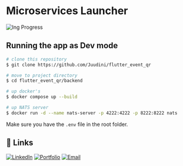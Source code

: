 # Microservices Launcher

![Ing Progress](https://img.shields.io/badge/Status-In%20Progress-yellow)

## Running the app as Dev mode

```bash
# clone this repository
$ git clone https://github.com/Juudini/flutter_event_qr

# move to project directory
$ cd flutter_event_qr/backend

# up docker's
$ docker compose up --build

# up NATS server
$ docker run -d --name nats-server -p 4222:4222 -p 8222:8222 nats
```

Make sure you have the `.env` file in the root folder.

## 🔗 Links

<a href="https://www.linkedin.com/in/juandebandi/"><img alt="LinkedIn" title="LinkedIn" src="https://custom-icon-badges.demolab.com/badge/-LinkedIn-231b2e?style=for-the-badge&logoColor=F8D866&logo=LinkedIn"/></a>
<a href="https://juandebandi.dev/"><img alt="Portfolio" title="Portfolio" src="https://custom-icon-badges.demolab.com/badge/-|Portfolio-1F222E?style=for-the-badge&logoColor=F8D866&logo=link-external"/></a>
<a href="mailto:juudinidev@gmail.com">
<img src="https://custom-icon-badges.demolab.com/badge/-Email-231b2e?style=for-the-badge&logoColor=F8D866&logo=gmail" alt="Email">
</a>
